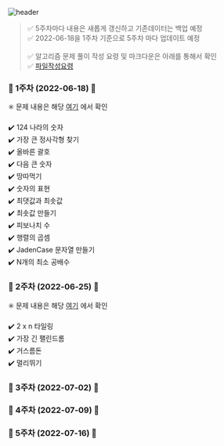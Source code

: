 ![header](https://capsule-render.vercel.app/api?type=waving&color=FEFEFE&height=250&section=header&text=Schedule&fontSize=90&animation=fadeIn&fontAlignY=38&desc=%20&descAlignY=62&descAlign=62)


> :white_check_mark: 5주차마다 내용은 새롭게 갱신하고 기존데이터는 백업 예정  </br>
> :white_check_mark: 2022-06-18을 1주차 기준으로 5주차 마다 업데이트 예정 </br> </br>
> :white_check_mark: 알고리즘 문제 풀이 작성 요령 및 마크다운은 아래를 통해서 확인 </br>
> :white_check_mark: [파일작성요령](https://github.com/PandoraBoxAlgorithm/-/blob/main/%ED%8C%8C%EC%9D%BC%EC%9E%91%EC%84%B1%EB%B2%95.md)


  ### 📢 1주차 (2022-06-18) 📢

 ✳️ 문제 내용은 해당 [여기](https://zerocho.com/category/Algorithm/post/5b7bf396b35bf5001b940dc5) 에서 확인 </br></br>
  ✔️ 124 나라의 숫자 </br> 
  ✔️ 가장 큰 정사각형 찾기 </br> 
  ✔️ 올바른 괄호  </br>
  ✔️ 다음 큰 숫자  </br>
  ✔️ 땅따먹기  </br>
  ✔️ 숫자의 표현 </br>
  ✔️ 최댓값과 최솟값  </br>
  ✔️ 최솟값 만들기  </br>
  ✔️ 피보나치 수  </br>
  ✔️ 행렬의 곱셈  </br>
  ✔️ JadenCase 문자열 만들기 </br> 
  ✔️ N개의 최소 공배수  </br>

  ### 📢 2주차 (2022-06-25) 📢

 ✳️ 문제 내용은 해당 [여기](https://zerocho.com/category/Algorithm/post/5b7bf396b35bf5001b940dc5) 에서 확인 </br></br>
  ✔️ 2 x n 타일링  </br> 
  ✔️ 가장 긴 팰린드롬  </br> 
  ✔️ 거스름돈   </br>
  ✔️ 멀리뛰기   </br>
  
  ### 📢 3주차 (2022-07-02) 📢

  ### 📢 4주차 (2022-07-09) 📢 

  ### 📢 5주차 (2022-07-16) 📢



